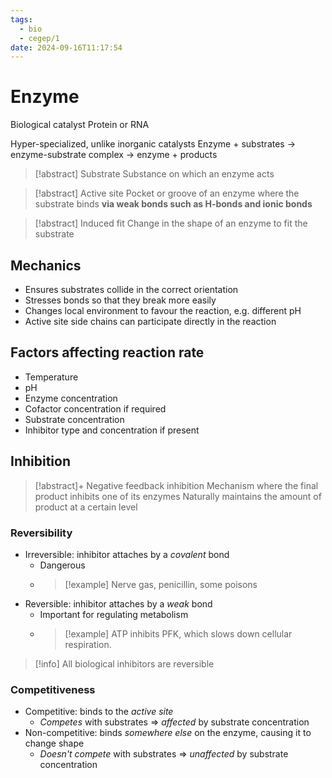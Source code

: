 ```yaml
---
tags:
  - bio
  - cegep/1
date: 2024-09-16T11:17:54
---
```


# Enzyme

Biological catalyst
Protein or RNA

Hyper-specialized, unlike inorganic catalysts
Enzyme + substrates -> enzyme-substrate complex -> enzyme + products

> [!abstract] Substrate
> Substance on which an enzyme acts

> [!abstract] Active site
> Pocket or groove of an enzyme where the substrate binds **via weak bonds such as H-bonds and ionic bonds**

> [!abstract] Induced fit
> Change in the shape of an enzyme to fit the substrate

## Mechanics

- Ensures substrates collide in the correct orientation
- Stresses bonds so that they break more easily
- Changes local environment to favour the reaction, e.g. different pH
- Active site side chains can participate directly in the reaction

## Factors affecting reaction rate

- Temperature
- pH
- Enzyme concentration
- Cofactor concentration if required
- Substrate concentration
- Inhibitor type and concentration if present

## Inhibition

> [!abstract]+ Negative feedback inhibition
> Mechanism where the final product inhibits one of its enzymes
> Naturally maintains the amount of product at a certain level

### Reversibility

- Irreversible: inhibitor attaches by a *covalent* bond
	- Dangerous
	- > [!example] Nerve gas, penicillin, some poisons
- Reversible: inhibitor attaches by a *weak* bond
	- Important for regulating metabolism
	- > [!example] ATP inhibits PFK, which slows down cellular respiration.

> [!info] All biological inhibitors are reversible

### Competitiveness

- Competitive: binds to the *active site*
	- *Competes* with substrates => *affected* by substrate concentration
- Non-competitive: binds *somewhere else* on the enzyme, causing it to change shape
	- *Doesn't compete* with substrates => *unaffected* by substrate concentration